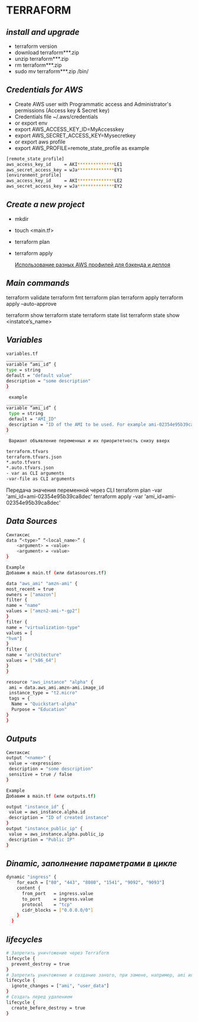 # TERRAFORM
## _install and upgrade_
- terraform version
- download terraform***.zip
- unzip terraform***.zip
- rm terraform***.zip
- sudo mv terraform***.zip /bin/

## _Credentials for AWS_
- Create AWS user with Programmatic access and Administrator's permissions (Access key & Secret key)
- Credentials file ~/.aws/credentials
- or export env
- export AWS_ACCESS_KEY_ID=MyAccesskey
- export AWS_SECRET_ACCESS_KEY=Mysecretkey
- or export aws profile
- export AWS_PROFILE=remote_state_profile
as example
```sh
[remote_state_profile]
aws_access_key_id     = AKI**************LE1
aws_secret_access_key = wJa**************EY1
[environment_profile]
aws_access_key_id     = AKI**************LE2
aws_secret_access_key = wJa**************EY2
```

## _Create a new project_
- mkdir <projectname>
- touch <main.tf>
- terraform plan
- terraform apply

  [Использование разных AWS профилей для бэкенда и деплоя](https://notessysadmin.com/terraform-different-aws-profiles-for-s3-backend-and-environment)
  
## _Main commands_
terraform validate
terraform fmt
terraform plan
terraform apply
terraform apply –auto-approve

terraform show
terraform state
terraform state list
terraform state show <instatce’s_name>

## _Variables_
  ```sh
  variables.tf
______________
variable “ami_id” { 
  type = string
  default = "default value" 
  description = "some description" 
}
  ```
 ```sh
  example
______________
variable “ami_id” { 
  type = string 
  default = "AMI_ID" 
  description = "ID of the AMI to be used. For example ami-02354e95b39ca8dec" 
}

  ```
 ```sh
  Вариант объявление переменных и их приоритетность снизу вверх

terraform.tfvars
terraform.tfvars.json
*.auto.tfvars
*.auto.tfvars.json
- var as CLI arguments
-var-file as CLI arguments
  ```
  
Передача значения переменной через CLI
terraform plan -var 'ami_id=ami-02354e95b39ca8dec' 
terraform apply -var 'ami_id=ami-02354e95b39ca8dec'

  
## _Data Sources_
```sh
Синтаксис
data “<type>” “<local_name>” {
	<argument> = <value>
	<argument> = <value>
}
  ```
    
  ```sh
Example
Добавим в main.tf (или datasources.tf)

data "aws_ami" "amzn-ami" {
 most_recent = true
 owners = ["amazon"]
 filter {
 name = "name"
 values = ["amzn2-ami-*-gp2"]
 }
 filter {
 name = "virtualization-type"
 values = [
 "hvm"]
 } 
 filter {
 name = "architecture"
 values = ["x86_64"]
 }
}

resource "aws_instance" "alpha" {
   ami = data.aws_ami.amzn-ami.image_id
   instance_type = "t2.micro"
   tags = {
 	Name = "Quickstart-alpha"
 	Purpose = "Education"
 }
}

  ```
## _Outputs_
```sh
Синтаксис
output "<name>" {
 value = <expression>
 description = "some description"
 sensitive = true / false
}
  ```		
```sh
Example
Добавим в main.tf (или outputs.tf)

output "instance_id" {
 value = aws_instance.alpha.id
 description = "ID of created instance"
}
output "instance_public_ip" {
 value = aws_instance.alpha.public_ip
 description = "Public IP"
}
  ```
## _Dinamic, заполнение параметрами в цикле_
```sh
dynamic "ingress" {
    for_each = ["80", "443", "8080", "1541", "9092", "9093"]
    content {
      from_port   = ingress.value
      to_port     = ingress.value
      protocol    = "tcp"
      cidr_blocks = ["0.0.0.0/0"]
    }
  }
 ```		
## _lifecycles_
  ```sh
# Запретить уничтожение через Terraform
lifecycle {
    prevent_destroy = true
  }
# Запретить уничтожение и создание заного, при замене, например, ami или user_data
lifecycle {
    ignote_changes = ["ami", "user_data"]
  }
# Создать перед удалением
lifecycle {
    create_before_destroy = true
  }
  ```
